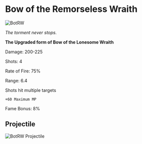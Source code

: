 
# Bow of the Remorseless Wraith

![BotRW](https://vwiki.valorserver.com/api/item/picture/bow%20of%20the%20remorseless%20wraith)


<i>The torment never stops.</i>

**The Upgraded form of Bow of the Lonesome Wraith**

Damage: 200-225

Shots: 4

Rate of Fire: 75%

Range: 6.4

Shots hit multiple targets

    +60 Maximum MP
    
Fame Bonus: 8%

## Projectile
![BotRW Projectile](https://cdn.discordapp.com/attachments/953134990428868629/981322605099372564/wraithbow.gif)


